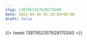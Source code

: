 ```yaml
---
slug: 1387952357628170240
date: 2021-04-30 02:10:03+00:00
draft: false
---
```


{{< tweet 1387952357628170240 >}}
